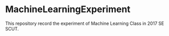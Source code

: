 # MachineLearningExperiment
This repository record the experiment of Machine Learning Class in 2017 SE SCUT. 
